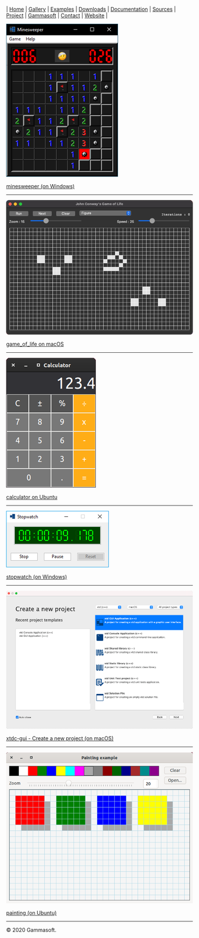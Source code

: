 | [Home](home.md) | [Gallery](gallery.md) | [Examples](examples.md) | [Downloads](downloads.md) | [Documentation](documentation.md) | [Sources](https://github.com/gammasoft71/xtd) | [Project](https://sourceforge.net/projects/xtdpro/) | [Gammasoft](gammasoft.md)  | [Contact](contact.md) | [Website](https://gammasoft71.wixsite.com/gammasoft) |

[![minesweeper](pictures/minesweeper.png)](https://github.com/gammasoft71/xtd/blob/master/examples/xtd.forms.examples/games/minesweeper/README.md)

[minesweeper (on Windows)](https://github.com/gammasoft71/xtd/blob/master/examples/xtd.forms.examples/games/minesweeper/README.md)

______________________________________________________________________________________________

[![game_of_life](pictures/game_of_life.png)](https://github.com/gammasoft71/xtd/blob/master/examples/xtd.forms.examples/games/game_of_life/README.md)

[game_of_life on macOS](https://github.com/gammasoft71/xtd/blob/master/examples/xtd.forms.examples/games/game_of_life/README.md)

______________________________________________________________________________________________

[![calculator](pictures/calculator.png)](https://github.com/gammasoft71/xtd/blob/master/examples/xtd.forms.examples/others/calculator/README.md)

[calculator on Ubuntu](https://github.com/gammasoft71/xtd/blob/master/examples/xtd.forms.examples/others/calculator/README.md)

______________________________________________________________________________________________

[![stopwatch](pictures/stopwatch.png)](https://github.com/gammasoft71/xtd/blob/master/examples/xtd.forms.examples/others/stopwatch/README.md)

[stopwatch (on Windows)](https://github.com/gammasoft71/xtd/blob/master/examples/xtd.forms.examples/others/stopwatch/README.md)

______________________________________________________________________________________________

[![xtdc-gui](pictures/xtdc-gui.png)](https://github.com/gammasoft71/xtd/blob/master/tools/xtdc-gui/README.md)

[xtdc-gui - Create a new project (on macOS)](https://github.com/gammasoft71/xtd/blob/master/tools/xtdc-gui/README.md)

______________________________________________________________________________________________

[![painting](pictures/painting.png)](https://github.com/gammasoft71/xtd/blob/master/examples/xtd.forms.examples/others/painting/README.md)

[painting (on Ubuntu)](https://github.com/gammasoft71/xtd/blob/master/examples/xtd.forms.examples/others/painting/README.md)

______________________________________________________________________________________________

© 2020 Gammasoft.

